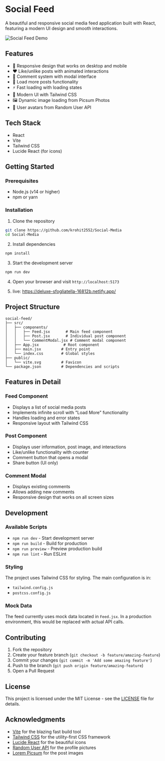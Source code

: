 # Social Feed

A beautiful and responsive social media feed application built with React, featuring a modern UI design and smooth interactions.

![Social Feed Demo](https://picsum.photos/800/400?random=readme)

## Features

- 📱 Responsive design that works on desktop and mobile
- ❤️ Like/unlike posts with animated interactions
- 💬 Comment system with modal interface
- 🔄 Load more posts functionality
- ⚡ Fast loading with loading states
- 🎨 Modern UI with Tailwind CSS
- 🖼️ Dynamic image loading from Picsum Photos
- 👤 User avatars from Random User API

## Tech Stack

- React
- Vite
- Tailwind CSS
- Lucide React (for icons)

## Getting Started

### Prerequisites

- Node.js (v14 or higher)
- npm or yarn

### Installation

1. Clone the repository
```bash
git clone https://github.com/krohit2552/Social-Media
cd Social-Media
```

2. Install dependencies
```bash
npm install
```

3. Start the development server
```bash
npm run dev
```

4. Open your browser and visit `http://localhost:5173`

5. live: https://deluxe-sfogliatella-16812b.netlify.app/

## Project Structure

```
social-feed/
├── src/
│   ├── components/
│   │   ├── Feed.jsx       # Main feed component
│   │   ├── Post.jsx       # Individual post component
│   │   └── CommentModal.jsx # Comment modal component
│   ├── App.jsx           # Root component
│   ├── main.jsx         # Entry point
│   └── index.css        # Global styles
├── public/
│   └── vite.svg         # Favicon
└── package.json         # Dependencies and scripts
```

## Features in Detail

### Feed Component
- Displays a list of social media posts
- Implements infinite scroll with "Load More" functionality
- Handles loading and error states
- Responsive layout with Tailwind CSS

### Post Component
- Displays user information, post image, and interactions
- Like/unlike functionality with counter
- Comment button that opens a modal
- Share button (UI only)

### Comment Modal
- Displays existing comments
- Allows adding new comments
- Responsive design that works on all screen sizes

## Development

### Available Scripts

- `npm run dev` - Start development server
- `npm run build` - Build for production
- `npm run preview` - Preview production build
- `npm run lint` - Run ESLint

### Styling

The project uses Tailwind CSS for styling. The main configuration is in:
- `tailwind.config.js`
- `postcss.config.js`

### Mock Data

The feed currently uses mock data located in `Feed.jsx`. In a production environment, this would be replaced with actual API calls.

## Contributing

1. Fork the repository
2. Create your feature branch (`git checkout -b feature/amazing-feature`)
3. Commit your changes (`git commit -m 'Add some amazing feature'`)
4. Push to the branch (`git push origin feature/amazing-feature`)
5. Open a Pull Request

## License

This project is licensed under the MIT License - see the [LICENSE](LICENSE) file for details.

## Acknowledgments

- [Vite](https://vitejs.dev/) for the blazing fast build tool
- [Tailwind CSS](https://tailwindcss.com/) for the utility-first CSS framework
- [Lucide React](https://lucide.dev/) for the beautiful icons
- [Random User API](https://randomuser.me/) for the profile pictures
- [Lorem Picsum](https://picsum.photos/) for the post images